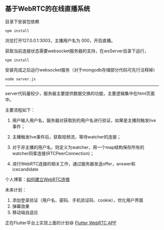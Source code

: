 ## 基于WebRTC的在线直播系统
目录下安装包依赖
```
npm install
```
浏览打开127.0.0.1:3003，主播用户名为 000，开启直播。

获取当前连接状态需要websocket服务器的支持，在wsServer目录下运行，

```
npm install
```

安装完成之后运行websocket服务（对于mongodb存储部分代码可先行注释掉）

```
node server.js
```

---

server代码量较少，服务器主要提供数据交换的功能，主要逻辑集中在html页面中。

主要流程如下：

1. 用户输入用户名，服务器对获取到的用户名进行验证，如果是主播则触发live事件；

2. 主播触发live事件后，获取视频流，等待watcher的连接；

3. 对于非主播的用户名，则定义为watcher，用一个map结构保存所有的watcher同辈连接(RTCPeerConnection)；

4. 进行WebRTC连接的相关工作，通过服务器发送offer，answer和icecandidate

个人博客：[如何建立WebRTC连接](https://juejin.im/post/6844903624561147918)

未来计划：

1. 添加登录验证（用户名、密码、手机验证码、cookie），优化用户界面
2. 弹幕效果
3. 移动端自适应

正在Flutter平台上实现上面的计划😄
[Flutter WebRTC APP](https://github.com/Nirvana-cn/flutter_webrtc_app)
